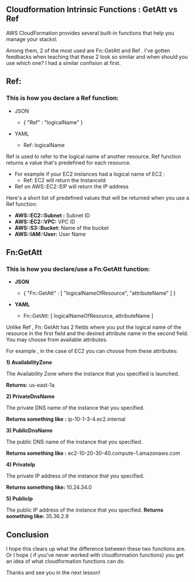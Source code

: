## Cloudformation Intrinsic Functions : GetAtt vs Ref


AWS CloudFormation provides several built-in functions that help you manage your stacks\

Among them, 2 of the most used are Fn::GetAtt and Ref . I've gotten feedbacks when teaching that these 2 look so similar and when should you use which one? I had a similar confision at first.



## Ref:

### This is how you declare a Ref function:

- JSON
  - { "Ref" : "logicalName" }

- YAML
  - Ref: logicalName

Ref is used to refer to the logical name of another resource. Ref function returns a value that's predefined for each resource.

- For example if your EC2 instances had a logical name of EC2 :
  - Ref: EC2 will return the InstanceId 
- Ref on AWS::EC2::EIP  will return the IP address

Here's a short list of predefined values that will be returned when you use a Ref function:
- **AWS::EC2::Subnet :** Subnet ID
- **AWS::EC2::VPC:** VPC ID
- **AWS::S3::Bucket:** Name of the bucket
- **AWS::IAM::User:** User Name



## Fn:GetAtt

### This is how you declare/use a Fn:GetAtt function:


- **JSON**
  - { "Fn::GetAtt" : [ "logicalNameOfResource", "attributeName" ] }
- **YAML**

  - Fn::GetAtt: [ logicalNameOfResource, attributeName ]
  
  
 Unlike Ref , Fn: GetAtt has 2 fields where you put the logical name of the resource in the first field and the desired attribute name in the second field. You may choose from  available attributes.

 For example , in the case of EC2 you can choose from these attributes:
 


**1) AvailabilityZone**

The Availability Zone where the instance that you specified is launched.

**Returns:** us-east-1a



**2) PrivateDnsName**

The private DNS name of the instance that you specified.

**Returns something like :** ip-10-1-3-4.ec2.internal



**3) PublicDnsName**

The public DNS name of the instance that you specified.

**Returns something like :** ec2-10-20-30-40.compute-1.amazonaws.com



**4) PrivateIp**

The private IP address of the instance that you specified.

**Returns something like:** 10.24.34.0



**5) PublicIp**

The public IP address of the instance that you specified.
**Returns something like:** 35.36.2.9


## Conclusion
I hope this clears up what the difference between these two functions are. Or I hope ( if you've never worked with cloudformation functions) you get an idea of what cloudformation functions can do.

Thanks and see you in the next lesson!

